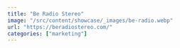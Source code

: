```yaml
---
title: "Be Radio Stereo"
image: "/src/content/showcase/_images/be-radio.webp"
url: "https://beradiostereo.com/"
categories: ["marketing"]
---
```

